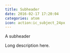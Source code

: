 ```yaml
---
title: Subheader
date: 2016-02-17 17:20:04
categories: atom
icon: action:ic_subject_24px
---
```


A subheader
<!-- more -->
Long description here.
